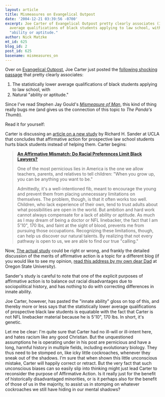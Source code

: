 ```yaml
---
layout: article
title: Mismeasures on Evangelical Outpost
date: '2004-12-21 03:39:56 -0700'
excerpt: Joe Carter of Evangelical Outpost pretty clearly associates (1) The lower
  average qualifications of black students applying to law school, with (2) Natural
  "ability or aptitude."
author: Nick Matzke
mt_id: 625
blog_id: 2
post_id: 625
basename: mismeasures_on
---
```

Over on [Evangelical Outpost](http://www.evangelicaloutpost.com/archives/001084.html), Joe Carter just posted the [following shocking passage](http://www.evangelicaloutpost.com/archives/001084.html) that pretty clearly associates:

1. The statistically lower average qualifications of black students applying to law school, with
2. Natural "ability or aptitude."

Since I've read Stephen Jay Gould's [_Mismeasure of Man_](http://www.amazon.com/exec/obidos/tg/detail/-/0393314251/), this kind of thing really bugs me (and gives us the connection of this topic to _The Panda's Thumb_).

Read it for yourself:

Carter is discussing an [article on a new study](http://nationaljournal.com/taylor.htm) by Richard H. Sander at UCLA that concludes that affirmative action for prospective law school students hurts black students instead of helping them.  Carter begins:

> [**An Affirmative Mismatch:
> Do Racial Preferences Limit Black Lawyers?**](http://www.evangelicaloutpost.com/archives/001084.html)
> 
> One of the most pernicious lies in America is the one we allow teachers, parents, and relatives to tell children: "When you grow up, you can be anything you want to be."
> 
> Admittedly, it's a well-intentioned fib, meant to encourage the young and prevent them from placing unnecessary limitations on themselves. The problem, though, is that it often works too well. Children, who lack experience of their own, tend to trust adults about what possibilities are open in the world. But ambition and hard work cannot always compensate for a lack of ability or aptitude. As much as I may dream of being a doctor or NFL linebacker, the fact that I am 5'10", 170 lbs, and faint at the sight of blood, prevents me from pursuing those occupations. Recognizing these limitations, though, can help us discover our natural talents. By realizing that not every pathway is open to us, we are able to find our true "calling." 

Now, [The actual study](http://www1.law.ucla.edu/~sander/Data%20and%20Procedures/StanfordArt.htm) could be right or wrong, and frankly the detailed discussion of the merits of affirmative action is a topic for a different blog (if you would like to see my opinion, [read this address by my own dear Dad](http://oregonstate.edu/dept/senate/ffp/092000.html) at Oregon State University).  

Sander's study is careful to note that one of the explicit purposes of affirmative action is to balance out racial disadvantages due to sociopolitical history, and has nothing to do with correcting differences in innate ability. 

Joe Carter, however, has pasted the "innate ability" gloss on top of this, and thereby more or less says that the statistically lower average qualifications of prospective black law students is equatable with the fact that Carter is not NFL linebacker material because he is 5'10", 170 lbs.  In short, it's genetic.

Let me be clear: I'm quite sure that Carter had no ill-will or ill-intent here, and hates racism like any good Christian.  But the unquestioned assumptions he is operating under in his post are pernicious and have a long, harmful history in multiple fields, including evolutionary biology.  They thus need to be stomped on, like icky little cockroaches, whenever they sneak out of the shadows.  I'm sure that when shown this little unconscious mistake, Carter will happily correct or retract.  But the very fact that such unconscious biases can so easily slip into thinking might just lead Carter to reconsider the purpose of Affirmative Action.  Is it really just for the benefit of historically disadvantaged minorities, or is it perhaps also for the benefit of those of us in the majority, to assist us in stomping on whatever cockroaches we still have hiding in our mental shadows?

